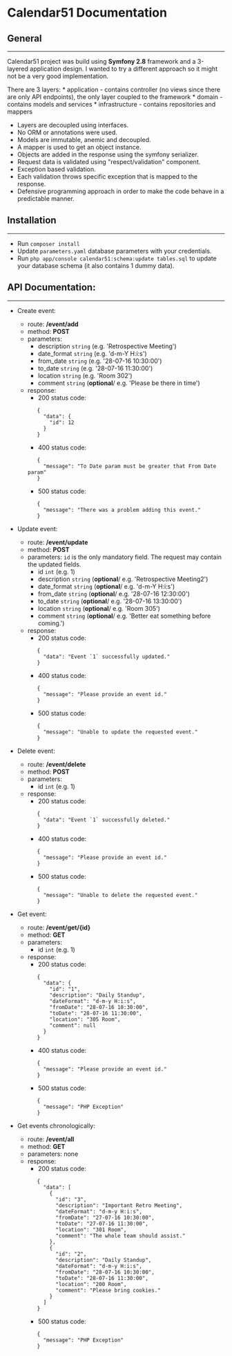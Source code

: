 Calendar51 Documentation
========================

## General
--------------
Calendar51 project was build using **Symfony 2.8** framework and a 3-layered application design.
I wanted to try a different approach so it might not be a very good implementation.

There are 3 layers:
    * application    - contains controller (no views since there are only API endpoints), the only layer coupled to the framework
    * domain         - contains models and services
    * infrastructure - contains repositories and mappers

* Layers are decoupled using interfaces.
* No ORM or annotations were used.
* Models are immutable, anemic and decoupled.
* A mapper is used to get an object instance.
* Objects are added in the response using the symfony serializer.
* Request data is validated using "respect/validation" component.
* Exception based validation.
* Each validation throws specific exception that is mapped to the response.
* Defensive programming approach in order to make the code behave in a predictable manner.

## Installation
--------------
* Run ```composer install```
* Update ```parameters.yaml``` database parameters with your credentials.
* Run ```php app/console calendar51:schema:update tables.sql``` to update your database schema (it also contains 1 dummy data).

## API Documentation:
--------------

* Create event:
    - route: **/event/add**
    - method: **POST**
    - parameters:
        - description ```string``` (e.g. 'Retrospective Meeting')
        - date_format ```string``` (e.g. 'd-m-Y H:i:s')
        - from_date   ```string``` (e.g. '28-07-16 10:30:00')
        - to_date     ```string``` (e.g. '28-07-16 11:30:00')
        - location    ```string``` (e.g. 'Room 302')
        - comment     ```string``` (**optional**/ e.g. 'Please be there in time')
    - response:
        - 200 status code:
         ```
            {
              "data": {
                "id": 12
              }
            }
         ```
        - 400 status code:
         ```
            {
              "message": "To Date param must be greater that From Date param"
            }
         ```
        - 500 status code:
         ```
            {
              "message": "There was a problem adding this event."
            }
         ```

* Update event:
    - route: **/event/update**
    - method: **POST**
    - parameters:
        ```id``` is the only mandatory field. The request may contain the updated fields.
        - id          ```int```    (e.g. 1)
        - description ```string``` (**optional**/ e.g. 'Retrospective Meeting2')
        - date_format ```string``` (**optional**/ e.g. 'd-m-Y H:i:s')
        - from_date   ```string``` (**optional**/ e.g. '28-07-16 12:30:00')
        - to_date     ```string``` (**optional**/ e.g. '28-07-16 13:30:00')
        - location    ```string``` (**optional**/ e.g. 'Room 305')
        - comment     ```string``` (**optional**/ e.g. 'Better eat something before coming.')
    - response:
        - 200 status code:
         ```
            {
              "data": "Event `1` successfully updated."
            }
         ```
        - 400 status code:
         ```
            {
              "message": "Please provide an event id."
            }
         ```
        - 500 status code:
         ```
            {
              "message": "Unable to update the requested event."
            }
         ```

* Delete event:
    - route: **/event/delete**
    - method: **POST**
    - parameters:
        - id          ```int```    (e.g. 1)
    - response:
        - 200 status code:
         ```
            {
              "data": "Event `1` successfully deleted."
            }
         ```
        - 400 status code:
         ```
            {
              "message": "Please provide an event id."
            }
         ```
        - 500 status code:
         ```
            {
              "message": "Unable to delete the requested event."
            }
         ```


* Get event:
    - route: **/event/get/{id}**
    - method: **GET**
    - parameters:
        - id          ```int```    (e.g. 1)
    - response:
        - 200 status code:
         ```
            {
              "data": {
                "id": "1",
                "description": "Daily Standup",
                "dateFormat": "d-m-y H:i:s",
                "fromDate": "28-07-16 10:30:00",
                "toDate": "28-07-16 11:30:00",
                "location": "305 Room",
                "comment": null
              }
            }
         ```
        - 400 status code:
         ```
            {
              "message": "Please provide an event id."
            }
         ```
        - 500 status code:
         ```
            {
              "message": "PHP Exception"
            }
         ```

* Get events chronologically:
    - route: **/event/all**
    - method: **GET**
    - parameters: none
    - response:
        - 200 status code:
         ```
            {
              "data": [
                {
                  "id": "3",
                  "description": "Important Retro Meeting",
                  "dateFormat": "d-m-y H:i:s",
                  "fromDate": "27-07-16 10:30:00",
                  "toDate": "27-07-16 11:30:00",
                  "location": "301 Room",
                  "comment": "The whole team should assist."
                },
                {
                  "id": "2",
                  "description": "Daily Standup",
                  "dateFormat": "d-m-y H:i:s",
                  "fromDate": "28-07-16 10:30:00",
                  "toDate": "28-07-16 11:30:00",
                  "location": "200 Room",
                  "comment": "Please bring cookies."
                }
              ]
            }
         ```
        - 500 status code:
         ```
            {
              "message": "PHP Exception"
            }
         ```